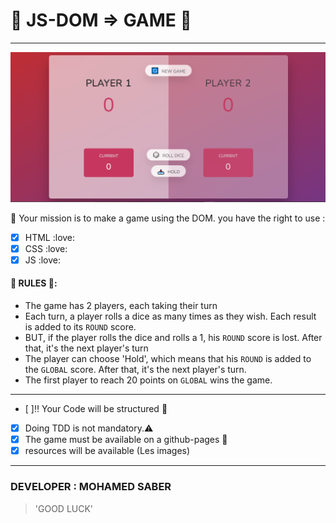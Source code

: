 # :game_die: JS-DOM => GAME :game_die:
---
![preview](preview.png)

 :memo: Your mission is to make a game using the DOM.
 you have the right to use :

  * [x] HTML :love:
  * [x] CSS :love:
  * [x] JS :love:

####  :confetti_ball: RULES :confetti_ball::

* The game has 2 players, each taking their turn
* Each turn, a player rolls a dice as many times as they wish. Each result is added to its `ROUND` score.
* BUT, if the player rolls the dice and rolls a 1, his `ROUND` score is lost. After that, it's the next player's turn
* The player can choose 'Hold', which means that his `ROUND` is added to the `GLOBAL` score. After that, it's the next player's turn.
* The first player to reach 20 points on `GLOBAL` wins the game.
---
* [ ]:bangbang: Your Code will be structured :file_folder:
* [x] Doing TDD is not mandatory.:warning:
* [x] The game must be available on a github-pages :rocket:
* [x] resources will be available (Les images)
---

### DEVELOPER : MOHAMED SABER
> 'GOOD LUCK'
